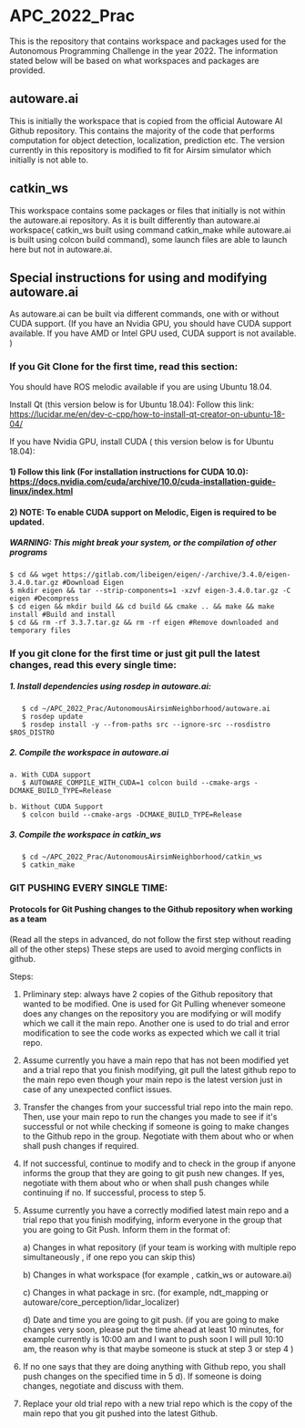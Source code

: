# APC_2022_Prac

This is the repository that contains workspace and packages used for the Autonomous Programming Challenge in the year 2022. The information stated below will be based on what workspaces and packages are provided.

## autoware.ai
This is initially the workspace that is copied from the official Autoware AI Github repository. This contains the majority of the code that performs computation for object detection, localization, prediction etc. The version currently in this repository is modified to fit for Airsim simulator which initially is not able to.

## catkin_ws
This workspace contains some packages or files that initially is not within the autoware.ai repository. As it is built differently than autoware.ai workspace( catkin_ws built using command catkin_make while autoware.ai is built using colcon build command), some launch files are able to launch here but not in autoware.ai.

## Special instructions for using and modifying autoware.ai
As autoware.ai can be built via different commands, one with or without CUDA support. (If you have an Nvidia GPU, you should have CUDA support available. If you have AMD or Intel GPU used, CUDA support is not available. )


### If you Git Clone for the first time, read this section:
You should have ROS melodic available if you are using Ubuntu 18.04.
 
Install Qt (this version below is for Ubuntu 18.04):
Follow this link: https://lucidar.me/en/dev-c-cpp/how-to-install-qt-creator-on-ubuntu-18-04/ 

If you have Nvidia GPU, install CUDA ( this version below is for Ubuntu 18.04):
#### 1) Follow this link (For installation instructions for CUDA 10.0): https://docs.nvidia.com/cuda/archive/10.0/cuda-installation-guide-linux/index.html 

#### 2) NOTE: To enable CUDA support on Melodic, Eigen is required to be updated.
##### WARNING: This might break your system, or the compilation of other programs
    $ cd && wget https://gitlab.com/libeigen/eigen/-/archive/3.4.0/eigen-3.4.0.tar.gz #Download Eigen
    $ mkdir eigen && tar --strip-components=1 -xzvf eigen-3.4.0.tar.gz -C eigen #Decompress
    $ cd eigen && mkdir build && cd build && cmake .. && make && make install #Build and install
    $ cd && rm -rf 3.3.7.tar.gz && rm -rf eigen #Remove downloaded and temporary files
    
    

### If you git clone for the first time or just git pull the latest changes, read this every single time:

     
   ##### 1. Install dependencies using rosdep in autoware.ai:
       $ cd ~/APC_2022_Prac/AutonomousAirsimNeighborhood/autoware.ai
       $ rosdep update
       $ rosdep install -y --from-paths src --ignore-src --rosdistro $ROS_DISTRO

   ##### 2. Compile the workspace in autoware.ai

    a. With CUDA support
       $ AUTOWARE_COMPILE_WITH_CUDA=1 colcon build --cmake-args -DCMAKE_BUILD_TYPE=Release

    b. Without CUDA Support
       $ colcon build --cmake-args -DCMAKE_BUILD_TYPE=Release
   
   ##### 3. Compile the workspace in catkin_ws
   
       $ cd ~/APC_2022_Prac/AutonomousAirsimNeighborhood/catkin_ws
       $ catkin_make


### GIT PUSHING EVERY SINGLE TIME:
#### Protocols for Git Pushing changes to the Github repository when working as a team
(Read all the steps in advanced, do not follow the first step without reading all of the other steps) These steps are used to avoid merging conflicts in github.

Steps:
1) Prliminary step: always have 2 copies of the Github repository that wanted to be modified. One is used for Git Pulling whenever someone does any changes on the repository you are modifying or will modify which we call it the main repo. Another one is used to do trial and error modification to see the code works as expected which we call it trial repo. 

2) Assume currently you have a main repo that has not been modified yet and a trial repo that you finish modifying, git pull the latest github repo to the main repo even though your main repo is the latest version just in case of any unexpected conflict issues. 

3) Transfer the changes from your successful trial repo into the main repo. Then, use your main repo to run the changes you made to see if it's successful or not while checking if someone is going to make changes to the Github repo in the group. Negotiate with them about who or when shall push changes if required.

4) If not successful, continue to modify and to check in the group if anyone informs the group that they are going to git    push new changes. If yes, negotiate with them about who or when shall push changes while continuing if no. If      successful, process to step 5.

5) Assume currently you have a correctly modified latest main repo and a trial repo that you finish modifying, inform        everyone in the group that you are going to Git Push. Inform them in the format of:

   a) Changes in what repository (if your team is working with multiple repo simultaneously , if one repo you can skip         this)
   
   b) Changes in what workspace (for example , catkin_ws or autoware.ai)
   
   c) Changes in what package in src. (for example, ndt_mapping or autoware/core_perception/lidar_localizer)
   
   d) Date and time you are going to git push. (if you are going to make changes very soon, please put the time ahead at       least 10 minutes, for example currently is 10:00 am and I want to push soon I will pull 10:10 am, the reason why is       that maybe someone is stuck at step 3 or step 4 )
   
6) If no one says that they are doing anything with Github repo, you shall push changes on the specified time in 5 d).      If someone is doing changes, negotiate and discuss with them.
   
7) Replace your old trial repo with a new trial repo which is the copy of the main repo that you git pushed into the        latest Github.




